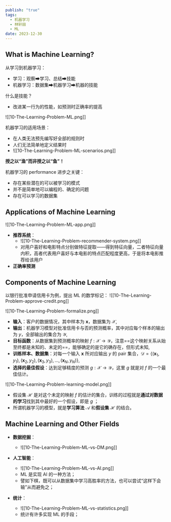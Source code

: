 ```yaml
---
publish: "true"
tags:
  - 机器学习
  - 林轩田
  - ML
date: 2023-12-30
---
```

## What is Machine Learning?

从学习到机器学习：
- 学习：观察➡学习、总结➡技能
- 机器学习：数据集➡机器学习➡机器的技能

什么是技能？
- 改进某一行为的性能，如预测时正确率的提高

![[10-The-Learning-Problem-ML.png]]

机器学习的适用场景：
- 在人类无法预先编写好全部的规则时
- 人们无法简单地定义结果时
- ![[10-The-Learning-Problem-ML-scenarios.png]]

**授之以“渔”而非授之以“鱼”！**

机器学习的 performance 进步之关键：
- 存在某些潜在的可以被学习的模式
- 并不是简单地可以编程的、确定的问题
- 存在可以学习的数据集

## Applications of Machine Learning

![[10-The-Learning-Problem-ML-app.png]]

- **推荐系统**：
	- ![[10-The-Learning-Problem-recommender-system.png]]
	- 对用户喜好和电影特点分别做特征提取——得到特征向量，二者特征向量内积，高者代表用户喜好与本电影的特点匹配程度更高，于是将本电影推荐给该用户
- **正确率预测**

## Components of Machine Learning

以银行批准申请信用卡为例，提出 ML 的数学标记：
![[10-The-Learning-Problem-approve-credit.png]]

![[10-The-Learning-Problem-formalize.png]]
- **输入**：客户的数据情况，其中样本为 $\mathbf{x}$，数据集为 $\mathcal{X}$,
- **输出**：机器学习模型对批准信用卡与否的预测概率，其中对应每个样本的输出为 $y$，全部输出的集合为 $\mathcal{Y}$,
- **目标函数**：从数据集到预测概率的映射 $f:\mathcal{X}\rightarrow\mathcal{Y}$，注意==这个映射关系从始至终都是未知的、未定的==，能够确定的是它的确存在，但形式未知,
- **训练样本、数据集**：对每一个输入 $\mathbf{x}$ 所对应输出 $y$ 的 pair 集合，$\mathcal{D}=\{(\mathbf{x}_1,y_1),(\mathbf{x}_2,y_2),(\mathbf{x}_3,y_3),...,(\mathbf{x}_N,y_N)\}$,
- **选择的最佳假设**：达到足够精度的预测 $g:\mathcal{X}\rightarrow\mathcal{Y}$，这里 *g* 就是对 *f* 的一个最佳估计。

![[10-The-Learning-Problem-learning-model.png]]
- 假设集 $\mathcal{H}$ 是对这个未定的映射 *f* 的估计的集合，训练的过程就是**通过对数据的学习**找到其中最好的一个假设，即是 *g* ；
- 所谓机器学习的模型，就是**学习算法** $\mathcal{A}$ 和**假设集** $\mathcal{H}$ 的结合。

## Machine Learning and Other Fields

- **数据挖掘**：
	- ![[10-The-Learning-Problem-ML-vs-DM.png]]

- **人工智能**：
	- ![[10-The-Learning-Problem-ML-vs-AI.png]]
	- ML 是实现 AI 的一种方法；
	- 譬如下棋，既可以从数据集中学习高胜率的方法，也可以尝试“这样下会输”从而避免之；

- **统计**：
	- ![[10-The-Learning-Problem-ML-vs-statistics.png]]
	- 统计有许多实现 ML 的手段；